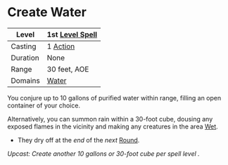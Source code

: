 # Create Water

| Level    | 1st [Level Spell](../../../Spell%20Level.md)                                           |
| -------- | --------------------------------------------------- |
| Casting  | 1 [Action](../../../../Game%20Procedures/Action.md) |
| Duration | None                                                |
| Range    | 30 feet, AOE                                        |
| Domains  | [Water](../../../Spell%20Domains/Water.md)          |

You conjure up to 10 gallons of purified water within range, filling an open container of your choice.

Alternatively, you can summon rain within a 30-foot cube, dousing any exposed flames in the vicinity and making any creatures in the area [Wet](../../../../Conditions/Wet.md).
- They dry off at the *end* of the *next* [Round](../../../../Game%20Procedures/Round.md).

*Upcast: Create another 10 gallons or 30-foot cube per spell level .*
